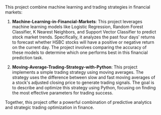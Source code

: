 This project combine machine learning and trading strategies in financial markets:

1. **Machine-Learning-in-Financial-Markets**: This project leverages machine learning models like Logistic Regression, Random Forest Classifier, K Nearest Neighbors, and Support Vector Classifier to predict stock market trends. Specifically, it analyzes the past four days' returns to forecast whether HSBC stocks will have a positive or negative return on the current day. The project involves comparing the accuracy of these models to determine which one performs best in this financial prediction task.

2. **Moving-Average-Trading-Strategy-with-Python**: This project implements a simple trading strategy using moving averages. The strategy uses the difference between slow and fast moving averages of a stock's adjusted closing price to generate trading signals. The goal is to describe and optimize this strategy using Python, focusing on finding the most effective parameters for trading success.

Together, this project offer a powerful combination of predictive analytics and strategic trading optimization in finance.
